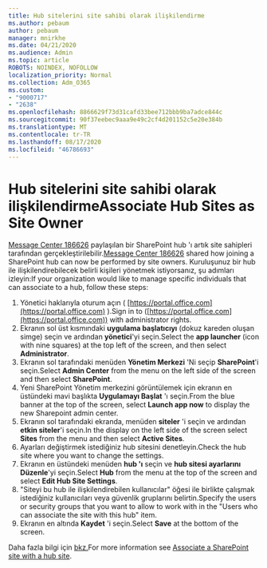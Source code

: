 ```yaml
---
title: Hub sitelerini site sahibi olarak ilişkilendirme
ms.author: pebaum
author: pebaum
manager: mnirkhe
ms.date: 04/21/2020
ms.audience: Admin
ms.topic: article
ROBOTS: NOINDEX, NOFOLLOW
localization_priority: Normal
ms.collection: Adm_O365
ms.custom:
- "9000717"
- "2638"
ms.openlocfilehash: 8866629f73d31cafd33bee712bbb9ba7adce844c
ms.sourcegitcommit: 90f37eebec9aaa9e49c2cf4d201152c5e20e384b
ms.translationtype: MT
ms.contentlocale: tr-TR
ms.lasthandoff: 08/17/2020
ms.locfileid: "46786693"
---
```

# <a name="associate-hub-sites-as-site-owner"></a><span data-ttu-id="f8815-102">Hub sitelerini site sahibi olarak ilişkilendirme</span><span class="sxs-lookup"><span data-stu-id="f8815-102">Associate Hub Sites as Site Owner</span></span>

<span data-ttu-id="f8815-103">[Message Center 186626](https://admin.microsoft.com/Adminportal/Home?source=applauncher#/MessageCenter?id=MC186626) paylaşılan bir SharePoint hub 'ı artık site sahipleri tarafından gerçekleştirilebilir.</span><span class="sxs-lookup"><span data-stu-id="f8815-103">[Message Center 186626](https://admin.microsoft.com/Adminportal/Home?source=applauncher#/MessageCenter?id=MC186626) shared how joining a SharePoint hub can now be performed by site owners.</span></span> <span data-ttu-id="f8815-104">Kuruluşunuz bir hub ile ilişkilendirebilecek belirli kişileri yönetmek istiyorsanız, şu adımları izleyin:</span><span class="sxs-lookup"><span data-stu-id="f8815-104">If your organization would like to manage specific individuals that can associate to a hub, follow these steps:</span></span> 

1. <span data-ttu-id="f8815-105">Yönetici haklarıyla oturum açın ( [https://portal.office.com](https://portal.office.com) ).</span><span class="sxs-lookup"><span data-stu-id="f8815-105">Sign in to ([https://portal.office.com](https://portal.office.com)) with administrator rights.</span></span>
2. <span data-ttu-id="f8815-106">Ekranın sol üst kısmındaki **uygulama başlatıcıyı** (dokuz kareden oluşan simge) seçin ve ardından **yönetici**'yi seçin.</span><span class="sxs-lookup"><span data-stu-id="f8815-106">Select the **app launcher** (icon with nine squares) at the top left of the screen, and then select **Administrator**.</span></span>
3. <span data-ttu-id="f8815-107">Ekranın sol tarafındaki menüden **Yönetim Merkezi** 'Ni seçip **SharePoint**'i seçin.</span><span class="sxs-lookup"><span data-stu-id="f8815-107">Select **Admin Center** from the menu on the left side of the screen and then select **SharePoint**.</span></span>
4. <span data-ttu-id="f8815-108">Yeni SharePoint Yönetim merkezini görüntülemek için ekranın en üstündeki mavi başlıkta **Uygulamayı Başlat** 'ı seçin.</span><span class="sxs-lookup"><span data-stu-id="f8815-108">From the blue banner at the top of the screen, select **Launch app now** to display the new Sharepoint admin center.</span></span>
5. <span data-ttu-id="f8815-109">Ekranın sol tarafındaki ekranda, menüden **siteler** 'i seçin ve ardından **etkin siteler**'i seçin.</span><span class="sxs-lookup"><span data-stu-id="f8815-109">In the display on the left side of the screen select **Sites** from the menu and then select **Active Sites**.</span></span>
6. <span data-ttu-id="f8815-110">Ayarları değiştirmek istediğiniz hub sitesini denetleyin.</span><span class="sxs-lookup"><span data-stu-id="f8815-110">Check the hub site where you want to change the settings.</span></span>
7. <span data-ttu-id="f8815-111">Ekranın en üstündeki menüden **hub 'ı** seçin ve **hub sitesi ayarlarını Düzenle**'yi seçin.</span><span class="sxs-lookup"><span data-stu-id="f8815-111">Select **Hub** from the menu at the top of the screen and select **Edit Hub Site Settings**.</span></span>
8. <span data-ttu-id="f8815-112">"Siteyi bu hub ile ilişkilendirebilen kullanıcılar" öğesi ile birlikte çalışmak istediğiniz kullanıcıları veya güvenlik gruplarını belirtin.</span><span class="sxs-lookup"><span data-stu-id="f8815-112">Specify the users or security groups that you want to allow to work with in the "Users who can associate the site with this hub" item.</span></span>
9. <span data-ttu-id="f8815-113">Ekranın en altında **Kaydet** 'i seçin.</span><span class="sxs-lookup"><span data-stu-id="f8815-113">Select **Save** at the bottom of the screen.</span></span>

<span data-ttu-id="f8815-114">Daha fazla bilgi için [bkz.](https://support.office.com/article/associate-a-sharepoint-site-with-a-hub-site-ae0009fd-af04-4d3d-917d-88edb43efc05)</span><span class="sxs-lookup"><span data-stu-id="f8815-114">For more information see [Associate a SharePoint site with a hub site](https://support.office.com/article/associate-a-sharepoint-site-with-a-hub-site-ae0009fd-af04-4d3d-917d-88edb43efc05).</span></span> 